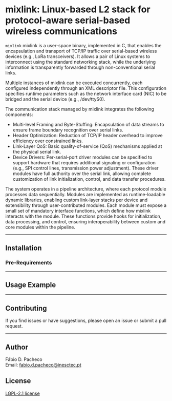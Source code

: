 # mixlink: Linux-based L2 stack for protocol-aware serial-based wireless communications

`mixlink` mixlink is a user-space binary, implemented in C, that enables the encapsulation and transport of TCP/IP traffic over serial-based wireless devices (e.g., LoRa transceivers). It allows a pair of Linux systems to interconnect using the standard networking stack, while the underlying information is transparently forwarded through non-conventional serial links.

Multiple instances of mixlink can be executed concurrently, each configured independently through an XML descriptor file. This configuration specifies runtime parameters such as the network interface card (NIC) to be bridged and the serial device (e.g., /dev/ttyS0).

The communication stack managed by mixlink integrates the following components:
- Multi-level Framing and Byte-Stuffing: Encapsulation of data streams to ensure frame boundary recognition over serial links.
- Header Optimization: Reduction of TCP/IP header overhead to improve efficiency over constrained links.
- Link-Layer QoS: Basic quality-of-service (QoS) mechanisms applied at the physical serial link.
- Device Drivers: Per-serial-port driver modules can be specified to support hardware that requires additional signaling or configuration (e.g., SPI control lines, transmission power adjustment). These driver modules have full authority over the serial link, allowing complete customization of link initialization, control, and data transfer procedures.

The system operates in a pipeline architecture, where each protocol module processes data sequentially. Modules are implemented as runtime-loadable dynamic libraries, enabling custom link-layer stacks per device and extensibility through user-contributed modules.
Each module must expose a small set of mandatory interface functions, which define how mixlink interacts with the module. These functions provide hooks for initialization, data processing, and control, ensuring interoperability between custom and core modules within the pipeline.

---
## Installation

### Pre-Requirements

---
## Usage Example 

---
## Contributing
If you find issues or have suggestions, please open an issue or submit a pull request.

---
## Author

Fábio D. Pacheco \
Email: fabio.d.pacheco@inesctec.pt

## License

[LGPL-2.1 license](https://www.gnu.org/licenses/old-licenses/lgpl-2.1.en.html)